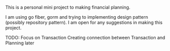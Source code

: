 This is a personal mini project to making financial planning.

I am using go fiber, gorm and trying to implementing design pattern (possibly repository pattern).
I am open for any suggestions in making this project.

TODO:
Focus on Transaction
Creating connection between Transaction and Planning later